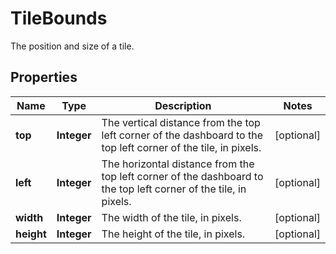 

# TileBounds

The position and size of a tile.

## Properties

| Name | Type | Description | Notes |
|------------ | ------------- | ------------- | -------------|
|**top** | **Integer** | The vertical distance from the top left corner of the dashboard to the top left corner of the tile, in pixels. |  [optional] |
|**left** | **Integer** | The horizontal distance from the top left corner of the dashboard to the top left corner of the tile, in pixels. |  [optional] |
|**width** | **Integer** | The width of the tile, in pixels. |  [optional] |
|**height** | **Integer** | The height of the tile, in pixels. |  [optional] |



